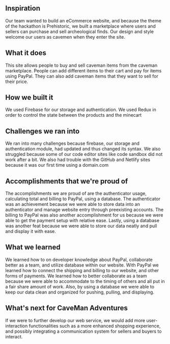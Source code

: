 ## Inspiration
Our team wanted to build an eCommerce website, and because the theme of the hackathon is Prehistoric, we built a marketplace where users and sellers can purchase and sell archeological finds. Our design and style welcome our users as cavemen when they enter the site. 

## What it does
This site allows people to buy and sell caveman items from the caveman marketplace. People can add different items to their cart and pay for items using PayPal. They can also add caveman items that they want to sell for their price.

## How we built it
We used Firebase for our storage and authentication. We used Redux in order to control the state between the products and the minecart

## Challenges we ran into
We ran into many challenges because firebase, our storage and authentication module, had updated and thus changed its syntax. We also struggled because some of our code editor sites like code sandbox did not work after a bit. We also had trouble with the GitHub and Netlify sites because it was our first time using a domain.com

## Accomplishments that we're proud of
The accomplishments we are proud of are the authenticator usage, calculating total and billing to PayPal, using a database. The authenticator was an achievement because we were able to store data into an authenticator and manage website entry through preexisting accounts. The billing to PayPal was also another accomplishment for us because we were able to get the payment setup with relative ease. Lastly, using a database was another feat because we were able to store our data neatly and pull and display it with ease. 

## What we learned
We learned how to on developer knowledge about PayPal, collaborate better as a team, and utilize database within our website. With PayPal we learned how to connect the shipping and billing to our website, and other forms of payments. We learned how to better collaborate as a team because we were able to accommodate to the timing of others and all put in a fair share amount of work. Also, by using a database we were able to keep our data clean and organized for pushing, pulling, and displaying.

## What's next for CaveMan Adventures
If we were to further develop our web service, we would add more user-interaction functionalities such as a more enhanced shopping experience, and possibly integrating a communication system for sellers and buyers to interact. 
